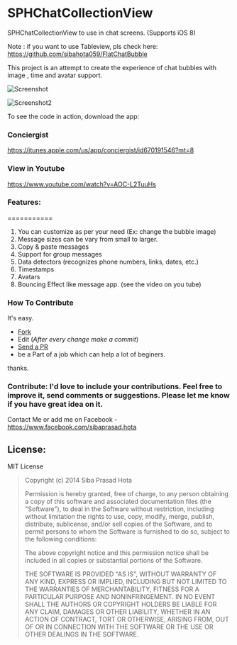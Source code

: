 SPHChatCollectionView
=====================

SPHChatCollectionView to use in chat screens. (Supports iOS 8)

Note : if you want to use Tableview, pls check here: https://github.com/sibahota059/FlatChatBubble


This project is an attempt to create the experience of chat bubbles with image , time and avatar support.

![Screenshot](/WithTime.png)

![Screenshot2](/Bluebubble.png) 	

To see the code in action, download the app:

### Conciergist
https://itunes.apple.com/us/app/conciergist/id670191546?mt=8

### View in Youtube 

https://www.youtube.com/watch?v=AOC-L2TuuHs

### Features:
===========
1. You can customize as per your need (Ex: change the bubble image)
2. Message sizes can be vary from small to larger.
3. Copy & paste messages
4. Support for group messages
5. Data detectors (recognizes phone numbers, links, dates, etc.)
6. Timestamps
7. Avatars
8. Bouncing Effect like message app. (see the video on you tube)

### How To Contribute
It's easy.
- [Fork](https://help.github.com/articles/fork-a-repo)
- Edit (*After every change make a commit*)
- [Send a PR](https://help.github.com/articles/using-pull-requests  )
- be a Part of a job which can help a lot of beginers.

thanks.

### Contribute: I'd love to include your contributions. Feel free to improve it, send comments or suggestions. Please let me know if you have great idea on it.
Contact Me or add me on Facebook - https://www.facebook.com/sibaprasad.hota

License:
--------
MIT License

> Copyright (c) 2014 Siba Prasad Hota
> 
> Permission is hereby granted, free of charge, to any person obtaining 
>a copy of this software and associated documentation files (the  
>"Software"), to deal in the Software without restriction, including 
>without limitation the rights to use, copy, modify, merge, publish, 
>distribute, sublicense, and/or sell copies of the Software, and to 
>permit persons to whom the Software is furnished to do so, subject to  
>the following conditions:
> 
> The above copyright notice and this permission notice shall be 
>included in all copies or substantial portions of the Software.
> 
> THE SOFTWARE IS PROVIDED "AS IS", WITHOUT WARRANTY OF ANY KIND, 
>EXPRESS OR IMPLIED, INCLUDING BUT NOT LIMITED TO THE WARRANTIES OF 
>MERCHANTABILITY, FITNESS FOR A PARTICULAR PURPOSE AND NONINFRINGEMENT. 
>IN NO EVENT SHALL THE AUTHORS OR COPYRIGHT HOLDERS BE LIABLE FOR ANY 
>CLAIM, DAMAGES OR OTHER LIABILITY, WHETHER IN AN ACTION OF CONTRACT, 
>TORT OR OTHERWISE, ARISING FROM, OUT OF OR IN CONNECTION WITH THE 
>SOFTWARE OR THE USE OR OTHER DEALINGS IN THE SOFTWARE.

